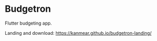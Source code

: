 # Budgetron

Flutter budgeting app.

Landing and download: https://kanmear.github.io/budgetron-landing/
